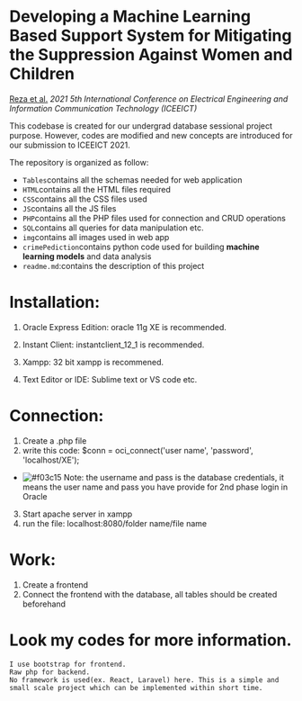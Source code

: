 # Developing a Machine Learning Based Support System for Mitigating the Suppression Against Women and Children

[Reza et al.](https://scholar.google.com/citations?user=9Tcxq-0AAAAJ&hl=en) *2021 5th International Conference on Electrical Engineering and Information Communication Technology (ICEEICT)*

This codebase is created for our undergrad database sessional project purpose. However, codes are modified and new concepts are introduced for our submission to ICEEICT 2021.

The repository is organized as follow:
* <code>Tables</code>contains all the schemas needed for web application
* <code>HTML</code>contains all the HTML files required
* <code>CSS</code>contains all the CSS files used
* <code>JS</code>contains all the JS files
* <code>PHP</code>contains all the PHP files used for connection and CRUD operations
* <code>SQL</code>contains all queries for data manipulation etc.
* <code>img</code>contains all images used in web app
* <code>crimePediction</code>contains python code used for building <b>machine learning models</b> and data analysis
* <code>readme.md</code>:contains the description of this project

# Installation:
1. Oracle Express Edition: 
oracle 11g XE is recommended.

2. Instant Client:
instantclient_12_1 is recommended.

3. Xampp:
32 bit xampp is recommened. 

4. Text Editor or IDE:
Sublime text or VS code etc.

# Connection:
1. Create a .php file
2. write this code: $conn = oci_connect('user name', 'password', 'localhost/XE');
- ![#f03c15](https://via.placeholder.com/15/f03c15/000000?text=+)  Note: the username and pass is the database credentials, it means the user name and pass you have provide for 2nd phase login in Oracle
3. Start apache server in xampp
4. run the file: localhost:8080/folder name/file name


# Work:
1. Create a frontend
2. Connect the frontend with the database, all tables should be created beforehand
# Look my codes for more information. 
    I use bootstrap for frontend.
    Raw php for backend.
    No framework is used(ex. React, Laravel) here. This is a simple and small scale project which can be implemented within short time. 
